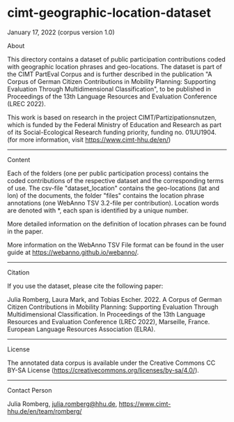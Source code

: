 # cimt-geographic-location-dataset

January 17, 2022 (corpus version 1.0)

About

This directory contains a dataset of public participation contributions coded with geographic location phrases and geo-locations. The dataset is part of the CIMT PartEval Corpus and is further described in the publication "A Corpus of German Citizen Contributions in Mobility Planning: Supporting Evaluation Through Multidimensional Classification", to be published in Proceedings of the 13th Language Resources and Evaluation Conference (LREC 2022).

This work is based on research in the project CIMT/Partizipationsnutzen, which is funded by the Federal Ministry of Education and Research as part of its Social-Ecological Research funding priority, funding no. 01UU1904. (for more information, visit https://www.cimt-hhu.de/en/)

----------

Content

Each of the folders (one per public participation process) contains the coded contributions of the respective dataset and the corresponding terms of use. The csv-file "dataset_location" contains the geo-locations (lat and lon) of the documents, the folder "files" contains the location phrase annotations (one WebAnno TSV 3.2-file per contribution). Location words are denoted with *, each span is identified by a unique number.

More detailed information on the definition of location phrases can be found in the paper.

More information on the WebAnno TSV File format can be found in the user guide at https://webanno.github.io/webanno/.

----------

Citation

If you use the dataset, please cite the following paper:

Julia Romberg, Laura Mark, and Tobias Escher. 2022. A Corpus of German Citizen Contributions in Mobility Planning: Supporting Evaluation Through Multidimensional Classification. In Proceedings of the 13th Language Resources and Evaluation Conference (LREC 2022), Marseille, France. European Language Resources Association (ELRA).

----------

License

The annotated data corpus is available under the Creative Commons CC BY-SA License (https://creativecommons.org/licenses/by-sa/4.0/).

----------

Contact Person

Julia Romberg, julia.romberg@hhu.de, https://www.cimt-hhu.de/en/team/romberg/
